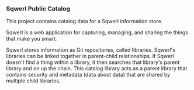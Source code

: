 ### Sqwerl Public Catalog

This project contains catalog data for a Sqwerl information store.

Sqwerl is a web application for capturing, managing, and sharing the things that make you smart. 

Sqwerl stores information as Git repositories, called libraries. Sqwerl's libraries can be linked together in
parent-child relationships. If Sqwerl doesn't find a thing within a library, it then searches that library's
parent library and on up the chain. This catalog library acts as a parent library that contains security and
metadata (data about data) that are shared by multiple child libraries.
